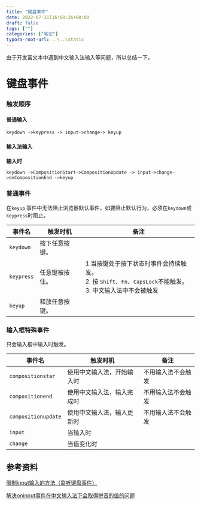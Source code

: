 ```yaml
---
title: "键盘事件"
date: 2022-07-31T16:08:26+08:00
draft: false
tags: [""]
categories: ["笔记"]
typora-root-url: ..\..\static
---
```


由于开发富文本中遇到中文输入法输入等问题，所以总结一下。

# 键盘事件

### 触发顺序

#### 普通输入

`keydown ->keypress -> input->change-> keyup`

#### 输入法输入

**输入时**

`keydown ->CompositionStart->CompositionUpdate -> input->change->onCompositionEnd ->keyup`

### 普通事件

在`keyup` 事件中无法阻止浏览器默认事件，如要阻止默认行为，必须在`keydown`或`keypress`时阻止。

| 事件名     | 触发时机       | 备注                                                         |
| ---------- | -------------- | ------------------------------------------------------------ |
| `keydown`  | 按下任意按键。 |                                                              |
| `keypress` | 任意键被按住。 | 1.当按键处于按下状态时事件会持续触发。<br />2. 按 `Shift`、`Fn`、`CapsLock`不能触发。<br />3. 中文输入法中不会被触发 |
| `keyup`    | 释放任意按键。 |                                                              |

### 输入框特殊事件

只会输入框中输入时触发。

| 事件名              | 触发时机                   | 备注               |
| ------------------- | -------------------------- | ------------------ |
| `compositionstar`   | 使用中文输入法，开始输入时 | 不用输入法不会触发 |
| `compositionend`    | 使用中文输入法，输入完成时 | 不用输入法不会触发 |
| `compositionupdate` | 使用中文输入法，输入更新时 | 不用输入法不会触发 |
| `input`             | 当输入时                   |                    |
| `change`            | 当值变化时                 |                    |



## 参考资料

[限制input输入的方法（监听键盘事件）](https://segmentfault.com/a/1190000023543967)

[解决oninput事件在中文输入法下会取得拼音的值的问题](https://segmentfault.com/a/1190000012490380)